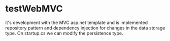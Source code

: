 # testWebMVC
it's development with the MVC asp.net template and is implemented repository pattern and dependency injection 
for changes in the data storage type. On startup.cs we can modify the persistence type.
